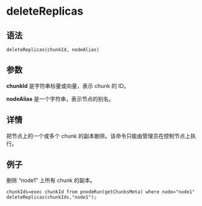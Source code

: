 # deleteReplicas

## 语法

`deleteReplicas(chunkId, nodeAlias)`

## 参数

**chunkId** 是字符串标量或向量，表示 chunk 的 ID。

**nodeAlias** 是一个字符串，表示节点的别名。

## 详情

把节点上的一个或多个 chunk 的副本删除。该命令只能由管理员在控制节点上执行。

## 例子

删除 “node1” 上所有 chunk 的副本。

```
chunkIds=exec chunkId from pnodeRun(getChunksMeta) where node="node1"
deleteReplicas(chunkIds,"node1");
```

